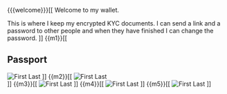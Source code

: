 {{{welcome}}}[[
Welcome to my wallet. 

This is where I keep my encrypted KYC documents. I can send a link and a password to other people and when they have finished I can change the password.
]]
{{m1}}[[
## Passport
![First Last](https://upload.wikimedia.org/wikipedia/commons/5/56/Specimen_Personal_Information_Page_South_Korean_Passport.jpg)
]]
{{m2}}[[
![First Last](https://upload.wikimedia.org/wikipedia/commons/5/56/Specimen_Personal_Information_Page_South_Korean_Passport.jpg)  
]]
{{m3}}[[
![First Last](https://upload.wikimedia.org/wikipedia/commons/5/56/Specimen_Personal_Information_Page_South_Korean_Passport.jpg)
]]
{{m4}}[[
![First Last](https://upload.wikimedia.org/wikipedia/commons/5/56/Specimen_Personal_Information_Page_South_Korean_Passport.jpg) 
]]
{{m5}}[[
![First Last](https://upload.wikimedia.org/wikipedia/commons/5/56/Specimen_Personal_Information_Page_South_Korean_Passport.jpg) 
]]
